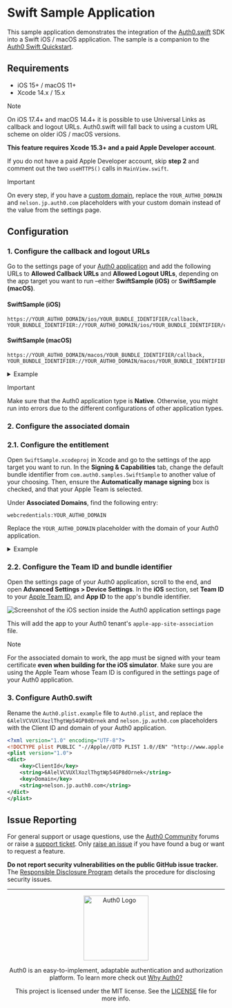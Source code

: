 # Swift Sample Application

This sample application demonstrates the integration of the [Auth0.swift](https://github.com/auth0/Auth0.swift) SDK into a Swift iOS / macOS application. The sample is a companion to the [Auth0 Swift Quickstart](https://auth0.com/docs/quickstart/native/ios-swift).

## Requirements

- iOS 15+ / macOS 11+
- Xcode 14.x / 15.x

> [!NOTE]
> On iOS 17.4+ and macOS 14.4+ it is possible to use Universal Links as callback and logout URLs. Auth0.swift will fall back to using a custom URL scheme on older iOS / macOS versions.
>
> **This feature requires Xcode 15.3+ and a paid Apple Developer account**.
>
> If you do not have a paid Apple Developer account, skip **step 2** and comment out the two `useHTTPS()` calls in `MainView.swift`.

> [!IMPORTANT]
> On every step, if you have a [custom domain](https://auth0.com/docs/customize/custom-domains), replace the `YOUR_AUTH0_DOMAIN` and `nelson.jp.auth0.com` placeholders with your custom domain instead of the value from the settings page.

## Configuration

### 1. Configure the callback and logout URLs

Go to the settings page of your [Auth0 application](https://manage.auth0.com/#/applications/) and add the following URLs to **Allowed Callback URLs** and **Allowed Logout URLs**, depending on the app target you want to run –either **SwiftSample (iOS)** or **SwiftSample (macOS)**.

#### SwiftSample (iOS)

```text
https://YOUR_AUTH0_DOMAIN/ios/YOUR_BUNDLE_IDENTIFIER/callback,
YOUR_BUNDLE_IDENTIFIER://YOUR_AUTH0_DOMAIN/ios/YOUR_BUNDLE_IDENTIFIER/callback
```

#### SwiftSample (macOS)

```text
https://YOUR_AUTH0_DOMAIN/macos/YOUR_BUNDLE_IDENTIFIER/callback,
YOUR_BUNDLE_IDENTIFIER://YOUR_AUTH0_DOMAIN/macos/YOUR_BUNDLE_IDENTIFIER/callback
```

<details>
  <summary>Example</summary>

If your iOS bundle identifier were `com.example.MyApp` and your Auth0 Domain were `example.us.auth0.com`, then this value would be:

```text
https://example.us.auth0.com/ios/com.example.MyApp/callback,
com.example.MyApp://example.us.auth0.com/ios/com.example.MyApp/callback
```
</details>

> [!IMPORTANT]
> Make sure that the Auth0 application type is **Native**. Otherwise, you might run into errors due to the different configurations of other application types.

### 2. Configure the associated domain

### 2.1. Configure the entitlement

Open `SwiftSample.xcodeproj` in Xcode and go to the settings of the app target you want to run. In the **Signing & Capabilities** tab, change the default bundle identifier from `com.auth0.samples.SwiftSample` to another value of your choosing. Then, ensure the **Automatically manage signing** box is checked, and that your Apple Team is selected.

Under **Associated Domains**, find the following entry:

```text
webcredentials:YOUR_AUTH0_DOMAIN
```

Replace the `YOUR_AUTH0_DOMAIN` placeholder with the domain of your Auth0 application.

<details>
  <summary>Example</summary>

If your Auth0 Domain were `example.us.auth0.com`, then this value would be:

```text
webcredentials:example.us.auth0.com
```
</details>

### 2.2. Configure the Team ID and bundle identifier

Open the settings page of your Auth0 application, scroll to the end, and open **Advanced Settings > Device Settings**. In the **iOS** section, set **Team ID** to your [Apple Team ID](https://developer.apple.com/help/account/manage-your-team/locate-your-team-id/), and **App ID** to the app's bundle identifier.

![Screenshot of the iOS section inside the Auth0 application settings page](https://github.com/auth0/Auth0.swift/assets/5055789/7eb5f6a2-7cc7-4c70-acf3-633fd72dc506)

This will add the app to your Auth0 tenant's `apple-app-site-association` file.

> [!NOTE]
> For the associated domain to work, the app must be signed with your team certificate **even when building for the iOS simulator**. Make sure you are using the Apple Team whose Team ID is configured in the settings page of your Auth0 application.

### 3. Configure Auth0.swift

Rename the `Auth0.plist.example` file to `Auth0.plist`, and replace the `6AlelVCVUXlXozlThgtWp54GP8dOrnek` and `nelson.jp.auth0.com` placeholders with the Client ID and domain of your Auth0 application.

```xml
<?xml version="1.0" encoding="UTF-8"?>
<!DOCTYPE plist PUBLIC "-//Apple//DTD PLIST 1.0//EN" "http://www.apple.com/DTDs/PropertyList-1.0.dtd">
<plist version="1.0">
<dict>
    <key>ClientId</key>
    <string>6AlelVCVUXlXozlThgtWp54GP8dOrnek</string>
    <key>Domain</key>
    <string>nelson.jp.auth0.com</string>
</dict>
</plist>
```

## Issue Reporting

For general support or usage questions, use the [Auth0 Community](https://community.auth0.com/tags/c/sdks/5/swift) forums or raise a [support ticket](https://support.auth0.com/). Only [raise an issue](https://github.com/auth0-samples/auth0-ios-swift-sample/issues) if you have found a bug or want to request a feature.

**Do not report security vulnerabilities on the public GitHub issue tracker.** The [Responsible Disclosure Program](https://auth0.com/responsible-disclosure-policy) details the procedure for disclosing security issues.

---

<p align="center">
  <picture>
    <source media="(prefers-color-scheme: light)" srcset="https://cdn.auth0.com/website/sdks/logos/auth0_light_mode.png" width="150">
    <source media="(prefers-color-scheme: dark)" srcset="https://cdn.auth0.com/website/sdks/logos/auth0_dark_mode.png" width="150">
    <img alt="Auth0 Logo" src="https://cdn.auth0.com/website/sdks/logos/auth0_light_mode.png" width="150">
  </picture>
</p>

<p align="center">Auth0 is an easy-to-implement, adaptable authentication and authorization platform. To learn more check out <a href="https://auth0.com/why-auth0">Why Auth0?</a></p>

<p align="center">This project is licensed under the MIT license. See the <a href="../LICENSE"> LICENSE</a> file for more info.</p>
